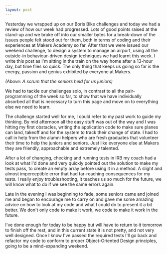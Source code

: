 ```yaml
---
layout: post
---
```

Yesterday we wrapped up on our Boris Bike challenges and today we had a review of how our week had progressed.  Lots of good points raised at the stand-up and we broke off into our smaller bytes for a break-down of the issues people felt stood out for them, both in terms of coding and their experiences at Makers Academy so far.
After that we were issued our weekend challenge, to design a system to manage an airport, using all the outside-in behaviour-driven design techniques we had learnt this week.
I write this post as I'm sitting in the train on the way home after a 13-hour day, but time flies so quick.  The only thing that keeps us going so far is the energy, passion and genius exhibited by everyone at Makers.

*(Above:  A scrum that the seniors held for us juniors)*

We had to tackle our challenges solo, in contrast to all the pair-programming of the week so far, to show that we have individually absorbed all that is necessary to turn this page and move on to everything else we need to learn.

The challenge started well for me, I could refer to my past work to guide my thinking.  By mid afternoon all the easy stuff was out of the way and I was hitting my first obstacles, writing the application code to make sure planes can land, takeoff and for the system to track their change of state.  I had to call in help from the alumni helpers who are fresh graduates that volunteer their time to help the juniors and seniors.  Just like everyone else at Makers they are friendly, approachable and extremely talented.

After a lot of changing, checking and running tests in IRB my coach had a look at what I'd done and very quickly pointed out the solution to make my tests pass, to create an empty array before using it in a method.  A slight and almost imperceptible error that had far-reaching consequences for my tests.  I really enjoy troubleshooting, it teaches us so much for the future, we will know what to do if we see the same errors again.

Late in the evening I was beginning to fade, some seniors came and joined me and began to encourage me to carry on and gave me some amazing advice on how to look at my code and what I could do to present it a bit better.  We don't only code to make it work, we code to make it work in the future.

I've done enough for today to be happy but will have to return to it tomorrow to finish off the rest, and in this current state it is not pretty, and not very well designed.  Once I know I've passed the required tests I'll go back and refactor my code to conform to proper Object-Oriented Design principles, going to be a mind-expanding weekend.
